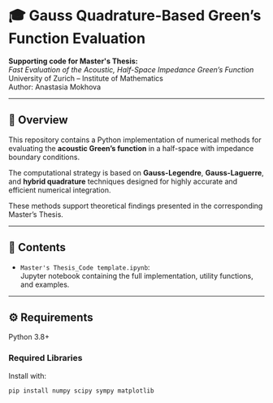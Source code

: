 # 🎓 Gauss Quadrature-Based Green’s Function Evaluation

**Supporting code for Master's Thesis:**  
*Fast Evaluation of the Acoustic, Half-Space Impedance Green’s Function*  
University of Zurich – Institute of Mathematics  
Author: Anastasia Mokhova

---

## 📘 Overview

This repository contains a Python implementation of numerical methods for evaluating the **acoustic Green’s function** in a half-space with impedance boundary conditions.

The computational strategy is based on **Gauss-Legendre**, **Gauss-Laguerre**, and **hybrid quadrature** techniques designed for highly accurate and efficient numerical integration.

These methods support theoretical findings presented in the corresponding Master’s Thesis.

---

## 📁 Contents

- `Master's Thesis_Code template.ipynb`:  
  Jupyter notebook containing the full implementation, utility functions, and examples.

---

## ⚙️ Requirements

Python 3.8+

### Required Libraries

Install with:

```bash
pip install numpy scipy sympy matplotlib
